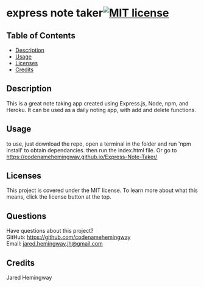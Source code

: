 # express note taker[![MIT license](https://img.shields.io/badge/License-MIT-blue.svg)](https://lbesson.mit-license.org/)

## Table of Contents

- [Description](#description)
- [Usage](#usage)
- [Licenses](#licenses)
- [Credits](#credits)

## Description

This is a great note taking app created using Express.js, Node, npm, and Heroku. It can be used as a daily noting app, with add and delete functions.

## Usage

to use, just download the repo, open a terminal in the folder and run 'npm install' to obtain dependancies. then run the index.html file. Or go to https://codenamehemingway.github.io/Express-Note-Taker/

## Licenses

This project is covered under the MIT license. To learn more about what this means, click the license button at the top.

## Questions

Have questions about this project?  
 GitHub: https://github.com/codenamehemingway  
 Email: jared.hemingway.jh@gmail.com

## Credits

Jared Hemingway
